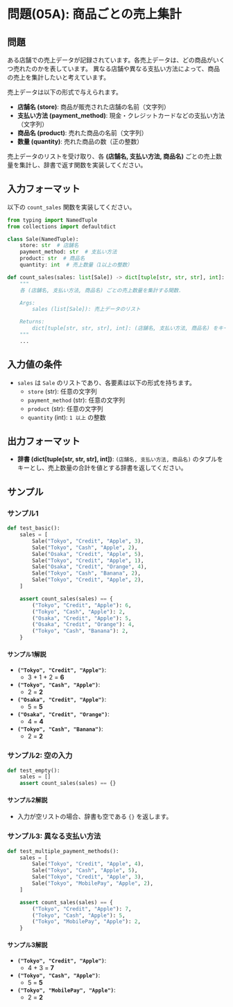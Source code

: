 # 問題(05A): 商品ごとの売上集計

## 問題

ある店舗での売上データが記録されています。各売上データは、どの商品がいくつ売れたのかを表しています。
異なる店舗や異なる支払い方法によって、商品の売上を集計したいと考えています。

売上データは以下の形式で与えられます。

- **店舗名 (store)**: 商品が販売された店舗の名前（文字列）
- **支払い方法 (payment_method)**: 現金・クレジットカードなどの支払い方法（文字列）
- **商品名 (product)**: 売れた商品の名前（文字列）
- **数量 (quantity)**: 売れた商品の数（正の整数）

売上データのリストを受け取り、各 **(店舗名, 支払い方法, 商品名)** ごとの売上数量を集計し、辞書で返す関数を実装してください。

## 入力フォーマット

以下の `count_sales` 関数を実装してください。

```python
from typing import NamedTuple
from collections import defaultdict

class Sale(NamedTuple):
    store: str  # 店舗名
    payment_method: str  # 支払い方法
    product: str  # 商品名
    quantity: int  # 売上数量（1以上の整数）

def count_sales(sales: list[Sale]) -> dict[tuple[str, str, str], int]:
    """
    各 (店舗名, 支払い方法, 商品名) ごとの売上数量を集計する関数.

    Args:
        sales (list[Sale]): 売上データのリスト

    Returns:
        dict[tuple[str, str, str], int]: (店舗名, 支払い方法, 商品名) をキーとし、売上数量を値とする辞書
    """
    ...
```

## 入力値の条件

- `sales` は `Sale` のリストであり、各要素は以下の形式を持ちます。
  - `store` (str): 任意の文字列
  - `payment_method` (str): 任意の文字列
  - `product` (str): 任意の文字列
  - `quantity` (int): `1 以上` の整数

## 出力フォーマット

- **辞書 (dict[tuple[str, str, str], int])**:
  `(店舗名, 支払い方法, 商品名)` のタプルをキーとし、売上数量の合計を値とする辞書を返してください。

## サンプル

### サンプル1

```python
def test_basic():
    sales = [
        Sale("Tokyo", "Credit", "Apple", 3),
        Sale("Tokyo", "Cash", "Apple", 2),
        Sale("Osaka", "Credit", "Apple", 5),
        Sale("Tokyo", "Credit", "Apple", 1),
        Sale("Osaka", "Credit", "Orange", 4),
        Sale("Tokyo", "Cash", "Banana", 2),
        Sale("Tokyo", "Credit", "Apple", 2),
    ]

    assert count_sales(sales) == {
        ("Tokyo", "Credit", "Apple"): 6,
        ("Tokyo", "Cash", "Apple"): 2,
        ("Osaka", "Credit", "Apple"): 5,
        ("Osaka", "Credit", "Orange"): 4,
        ("Tokyo", "Cash", "Banana"): 2,
    }
```

#### サンプル1解説

- **`("Tokyo", "Credit", "Apple")`**:
  - 3 + 1 + 2 = **6**
- **`("Tokyo", "Cash", "Apple")`**:
  - 2 = **2**
- **`("Osaka", "Credit", "Apple")`**:
  - 5 = **5**
- **`("Osaka", "Credit", "Orange")`**:
  - 4 = **4**
- **`("Tokyo", "Cash", "Banana")`**:
  - 2 = **2**

### サンプル2: 空の入力

```python
def test_empty():
    sales = []
    assert count_sales(sales) == {}
```

#### サンプル2解説

- 入力が空リストの場合、辞書も空である `{}` を返します。

### サンプル3: 異なる支払い方法

```python
def test_multiple_payment_methods():
    sales = [
        Sale("Tokyo", "Credit", "Apple", 4),
        Sale("Tokyo", "Cash", "Apple", 5),
        Sale("Tokyo", "Credit", "Apple", 3),
        Sale("Tokyo", "MobilePay", "Apple", 2),
    ]

    assert count_sales(sales) == {
        ("Tokyo", "Credit", "Apple"): 7,
        ("Tokyo", "Cash", "Apple"): 5,
        ("Tokyo", "MobilePay", "Apple"): 2,
    }
```

#### サンプル3解説

- **`("Tokyo", "Credit", "Apple")`**:
  - 4 + 3 = **7**
- **`("Tokyo", "Cash", "Apple")`**:
  - 5 = **5**
- **`("Tokyo", "MobilePay", "Apple")`**:
  - 2 = **2**
